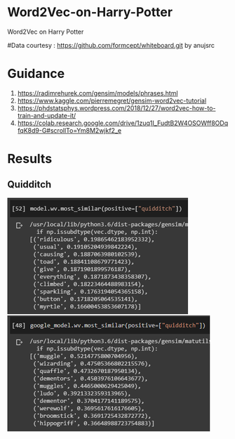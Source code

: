 # Word2Vec-on-Harry-Potter
Word2Vec on Harry Potter

#Data courtesy : https://github.com/formcept/whiteboard.git by anujsrc

# Guidance 

1. https://radimrehurek.com/gensim/models/phrases.html
2. https://www.kaggle.com/pierremegret/gensim-word2vec-tutorial
3. https://phdstatsphys.wordpress.com/2018/12/27/word2vec-how-to-train-and-update-it/
4. https://colab.research.google.com/drive/1zuq1I_FudtB2W4OSOWff8ODqfqK8d9-G#scrollTo=Ym8M2wjkf2_e


# Results
## Quidditch

![alt text](https://github.com/ramkumarr02/Word2Vec-on-Harry-Potter/blob/master/Local%20Quidditch.PNG)  ![alt text](https://github.com/ramkumarr02/Word2Vec-on-Harry-Potter/blob/master/Google%20Quidditch.PNG)
